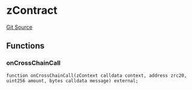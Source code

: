 # zContract
[Git Source](https://github.com/zeta-chain/protocol-contracts/blob/eda1e9957411dee4fdf871d69a9caaa035de8918/contracts/zevm/interfaces/UniversalContract.sol)


## Functions
### onCrossChainCall


```solidity
function onCrossChainCall(zContext calldata context, address zrc20, uint256 amount, bytes calldata message) external;
```

